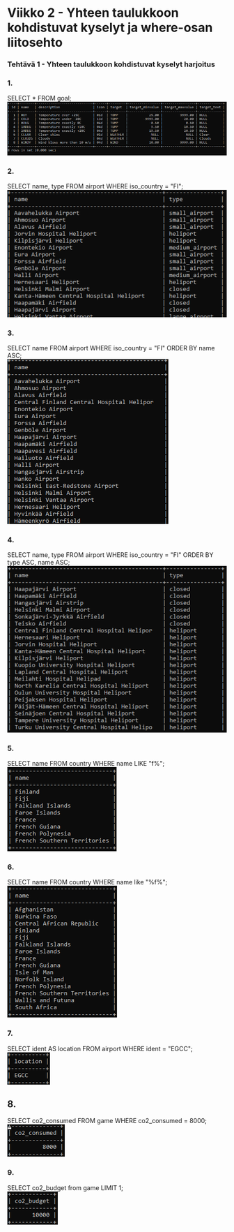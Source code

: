 # Viikko 2 - Yhteen taulukkoon kohdistuvat kyselyt ja where-osan liitosehto

### Tehtävä 1 - Yhteen taulukkoon kohdistuvat kyselyt harjoitus

### 1.

SELECT * FROM goal;  
![kuvakaappaus](k1.png)

### 2.

SELECT name, type FROM airport WHERE iso_country = "FI";  
![kuvakaappaus](k2.png)

### 3.

SELECT name FROM airport WHERE iso_country = "FI" ORDER BY name ASC;  
![kuvakaappaus](k3.png)

### 4.

SELECT name, type FROM airport WHERE iso_country = "FI" ORDER BY type ASC, name ASC;  
![kuvakaappaus](k4.png)

### 5.

SELECT name FROM country WHERE name LIKE "f%";  
![kuvakaappaus](k5.png)

### 6.

SELECT name FROM country WHERE name like "%f%"; 
![kuvakaappaus](k6.png)

### 7.

SELECT ident AS location FROM airport WHERE ident = "EGCC"; 
![kuvakaappaus](k7.png)

## 8.

SELECT co2_consumed FROM game WHERE co2_consumed = 8000;  
![](image-1.png)

### 9.

SELECT co2_budget from game LIMIT 1;  
![](image-2.png)